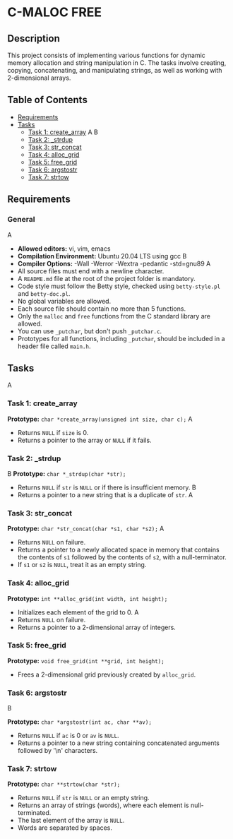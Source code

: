 
# C-MALOC FREE

## Description

This project consists of implementing various functions for dynamic memory allocation and string manipulation in C. The tasks involve creating, copying, concatenating, and manipulating strings, as well as working with 2-dimensional arrays.

## Table of Contents

- [Requirements](#requirements)
- [Tasks](#tasks)
  - [Task 1: create_array](#task-1-create_array)
A
B
  - [Task 2: _strdup](#task-2-_strdup)
  - [Task 3: str_concat](#task-3-str_concat)
  - [Task 4: alloc_grid](#task-4-alloc_grid)
  - [Task 5: free_grid](#task-5-free_grid)
  - [Task 6: argstostr](#task-6-argstostr)
  - [Task 7: strtow](#task-7-strtow)

## Requirements

### General
A

- **Allowed editors:** vi, vim, emacs
- **Compilation Environment:** Ubuntu 20.04 LTS using gcc
B
- **Compiler Options:** -Wall -Werror -Wextra -pedantic -std=gnu89
A
- All source files must end with a newline character.
- A `README.md` file at the root of the project folder is mandatory.
- Code style must follow the Betty style, checked using `betty-style.pl` and `betty-doc.pl`.
- No global variables are allowed.
- Each source file should contain no more than 5 functions.
- Only the `malloc` and `free` functions from the C standard library are allowed.
- You can use `_putchar`, but don't push `_putchar.c`.
- Prototypes for all functions, including `_putchar`, should be included in a header file called `main.h`.

## Tasks
A

### Task 1: create_array

**Prototype:** `char *create_array(unsigned int size, char c);`
A

- Returns `NULL` if `size` is 0.
- Returns a pointer to the array or `NULL` if it fails.

### Task 2: _strdup

B
**Prototype:** `char *_strdup(char *str);`

- Returns `NULL` if `str` is `NULL` or if there is insufficient memory.
B
- Returns a pointer to a new string that is a duplicate of `str`.
A

### Task 3: str_concat

**Prototype:** `char *str_concat(char *s1, char *s2);`
A

- Returns `NULL` on failure.
- Returns a pointer to a newly allocated space in memory that contains the contents of `s1` followed by the contents of `s2`, with a null-terminator.
- If `s1` or `s2` is `NULL`, treat it as an empty string.

### Task 4: alloc_grid

**Prototype:** `int **alloc_grid(int width, int height);`

- Initializes each element of the grid to 0.
A
- Returns `NULL` on failure.
- Returns a pointer to a 2-dimensional array of integers.

### Task 5: free_grid

**Prototype:** `void free_grid(int **grid, int height);`

- Frees a 2-dimensional grid previously created by `alloc_grid`.

### Task 6: argstostr
B

**Prototype:** `char *argstostr(int ac, char **av);`

- Returns `NULL` if `ac` is 0 or `av` is `NULL`.
- Returns a pointer to a new string containing concatenated arguments followed by '\n' characters.

### Task 7: strtow

**Prototype:** `char **strtow(char *str);`

- Returns `NULL` if `str` is `NULL` or an empty string.
- Returns an array of strings (words), where each element is null-terminated.
- The last element of the array is `NULL`.
- Words are separated by spaces.
